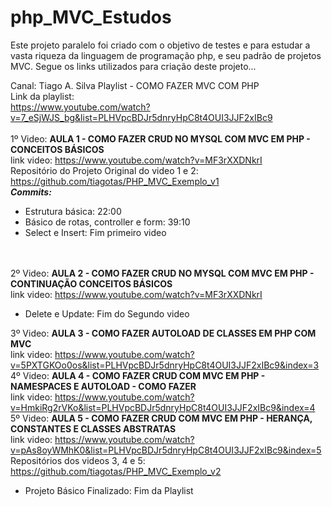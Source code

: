 # php_MVC_Estudos
<p>Este projeto paralelo foi criado com o objetivo de testes e para estudar a vasta riqueza da linguagem de programação php, 
e seu padrão de projetos MVC. Segue os links utilizados para criação deste projeto... </p>

Canal: Tiago A. Silva Playlist - COMO FAZER MVC COM PHP<br> Link da playlist:<br>https://www.youtube.com/watch?v=7_eSjWJS_bg&list=PLHVpcBDJr5dnryHpC8t4OUI3JJF2xIBc9<br><br>
1º Video: **AULA 1 - COMO FAZER CRUD NO MYSQL COM MVC EM PHP - CONCEITOS BÁSICOS**<br>
link video: https://www.youtube.com/watch?v=MF3rXXDNkrI<br>
Repositório do Projeto Original do video 1 e 2:
https://github.com/tiagotas/PHP_MVC_Exemplo_v1<br>
***Commits:***
- Estrutura básica: 22:00
- Básico de rotas, controller e form: 39:10
- Select e Insert: Fim primeiro video<br><br><br>

2º Video: **AULA 2 - COMO FAZER CRUD NO MYSQL COM MVC EM PHP - CONTINUAÇÃO CONCEITOS BÁSICOS**<br>
link video: https://www.youtube.com/watch?v=MF3rXXDNkrI
- Delete e Update: Fim do Segundo video

3º Video: **AULA 3 - COMO FAZER AUTOLOAD DE CLASSES EM PHP COM MVC**<br>
link video: https://www.youtube.com/watch?v=5PXTGKOo0os&list=PLHVpcBDJr5dnryHpC8t4OUI3JJF2xIBc9&index=3<br>
4º Video: **AULA 4 - COMO FAZER CRUD COM MVC EM PHP - NAMESPACES E AUTOLOAD - COMO FAZER**<br>
link video: https://www.youtube.com/watch?v=HmkiRg2rVKo&list=PLHVpcBDJr5dnryHpC8t4OUI3JJF2xIBc9&index=4<br>
5º Video: **AULA 5 - COMO FAZER CRUD COM MVC EM PHP - HERANÇA, CONSTANTES E CLASSES ABSTRATAS**<br>
link video: https://www.youtube.com/watch?v=pAs8oyWMhK0&list=PLHVpcBDJr5dnryHpC8t4OUI3JJF2xIBc9&index=5<br>
Repositórios dos videos 3, 4 e 5: https://github.com/tiagotas/PHP_MVC_Exemplo_v2<br>
- Projeto Básico Finalizado: Fim da Playlist

<!-- php -S localhost:8000 Servidor de teste do php -->
